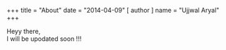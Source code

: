 +++
title = "About"
date = "2014-04-09"
[ author ]
  name = "Ujjwal Aryal"
+++

Heyy there,  
I will be upodated soon !!!